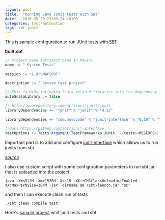```yaml
---
layout: post
title:  "Running Java JUnit tests with SBT"
date:   2016-05-20 21:09:24 +0100
categories: test-automation
tags: sbt junit
---
```

This is sample configuration to run JUnit tests with [SBT](http://www.scala-sbt.org/)


**built.sbt**

```scala
// Project name (artifact name in Maven)
name := " System Tests"
	
version := "1.0-SNAPSHOT"

description := " System test project"
	
// This forbids including Scala related libraries into the dependency
autoScalaLibrary := false
	
// http://mvnrepository.com/artifact/junit/junit
libraryDependencies += "junit" % "junit" % "4.12"
	
libraryDependencies += "com.novocode" % "junit-interface" % "0.10" % "test"
	
//docs https://github.com/sbt/junit-interface
testOptions += Tests.Argument(TestFrameworks.JUnit, --tests=<REGEXPS>)
```

Important part is to add and configure [junit-interface](https://github.com/sbt/junit-interface) which allows us to run junits from sbt.

_[source](http://xerial.org/blog/2014/03/24/sbt/)_

I also use custom script with some configuration parameters to run sbt jar that is uploaded into the project

	java -Xms512M -Xmx1536M -Xss1M -XX:+CMSClassUnloadingEnabled -XX:MaxPermSize=384M -jar `dirname $0`/sbt-launch.jar "$@"

and then I can execute clean run of tests

	./sbt clean compile test
	
Here's [sample project](https://github.com/michalsi/sbt-java-tests) whit junit tests and sbt.

